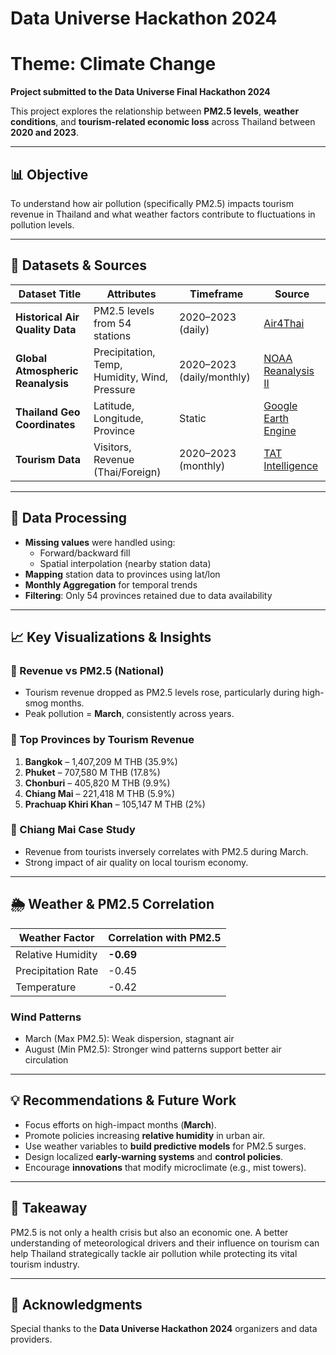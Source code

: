 # Data Universe Hackathon 2024
# Theme: Climate Change

**Project submitted to the Data Universe Final Hackathon 2024**  

This project explores the relationship between **PM2.5 levels**, **weather conditions**, and **tourism-related economic loss** across Thailand between **2020 and 2023**.

---

## 📊 Objective

To understand how air pollution (specifically PM2.5) impacts tourism revenue in Thailand and what weather factors contribute to fluctuations in pollution levels.

---

## 📁 Datasets & Sources

| Dataset Title | Attributes | Timeframe | Source |
|---------------|------------|-----------|--------|
| **Historical Air Quality Data** | PM2.5 levels from 54 stations | 2020–2023 (daily) | [Air4Thai](http://air4thai.pcd.go.th/webV3/#/History) |
| **Global Atmospheric Reanalysis** | Precipitation, Temp, Humidity, Wind, Pressure | 2020–2023 (daily/monthly) | [NOAA Reanalysis II](https://psl.noaa.gov/data/gridded/data.ncep.reanalysis2.html) |
| **Thailand Geo Coordinates** | Latitude, Longitude, Province | Static | [Google Earth Engine](https://earthengine.google.com) |
| **Tourism Data** | Visitors, Revenue (Thai/Foreign) | 2020–2023 (monthly) | [TAT Intelligence](https://intelligencecenter.tat.or.th/articlees/9907) |

---

## 🔧 Data Processing

- **Missing values** were handled using:
  - Forward/backward fill
  - Spatial interpolation (nearby station data)
- **Mapping** station data to provinces using lat/lon
- **Monthly Aggregation** for temporal trends
- **Filtering**: Only 54 provinces retained due to data availability

---

## 📈 Key Visualizations & Insights

### 📌 Revenue vs PM2.5 (National)
- Tourism revenue dropped as PM2.5 levels rose, particularly during high-smog months.
- Peak pollution = **March**, consistently across years.

### 📌 Top Provinces by Tourism Revenue
1. **Bangkok** – 1,407,209 M THB (35.9%)
2. **Phuket** – 707,580 M THB (17.8%)
3. **Chonburi** – 405,820 M THB (9.9%)
4. **Chiang Mai** – 221,418 M THB (5.9%)
5. **Prachuap Khiri Khan** – 105,147 M THB (2%)

### 📌 Chiang Mai Case Study
- Revenue from tourists inversely correlates with PM2.5 during March.
- Strong impact of air quality on local tourism economy.

---

## 🌦️ Weather & PM2.5 Correlation

| Weather Factor      | Correlation with PM2.5 |
|---------------------|------------------------|
| Relative Humidity   | **-0.69**              |
| Precipitation Rate  | -0.45                  |
| Temperature         | -0.42                  |

### Wind Patterns
- March (Max PM2.5): Weak dispersion, stagnant air
- August (Min PM2.5): Stronger wind patterns support better air circulation

---

## 💡 Recommendations & Future Work

- Focus efforts on high-impact months (**March**).
- Promote policies increasing **relative humidity** in urban air.
- Use weather variables to **build predictive models** for PM2.5 surges.
- Design localized **early-warning systems** and **control policies**.
- Encourage **innovations** that modify microclimate (e.g., mist towers).

---

## 📌 Takeaway

PM2.5 is not only a health crisis but also an economic one. A better understanding of meteorological drivers and their influence on tourism can help Thailand strategically tackle air pollution while protecting its vital tourism industry.

---

## 🙏 Acknowledgments

Special thanks to the **Data Universe Hackathon 2024** organizers and data providers.

